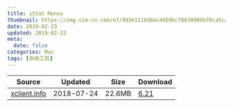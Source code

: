 ```yaml
---
title: iStat Menus
thumbnail: https://img.vim-cn.com/e7/993e1116d0ac4459bc76630d08bf0ca5ca372e.png
date: 2019-02-23
updated: 2019-02-23
meta:
  date: false
categories: Mac
tags: [系统工具]
---
```



| Source                                  | Updated   | Size | Download                                               |
| ----------------------------------------- | ---------- | -------- | ------------------------------------------------------------ |
| <div class="unknown">[xclient.info](http://xclient.info/s/istat-menus-for-mac.html)</div> | 2018-07-24 | 22.6MB   | [6.21](https://img.vim-cn.com/39/ccff2532ab959f8cbb19141fd2f1aa0be83566.zip) |
